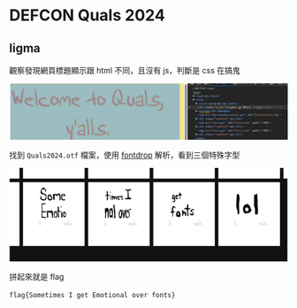 # DEFCON Quals 2024

## ligma

觀察發現網頁標題顯示跟 html 不同，且沒有 js，判斷是 css 在搞鬼

![image](img/defcon1.png)

找到 `Quals2024.otf` 檔案，使用 [fontdrop](fontdrop.info) 解析，看到三個特殊字型

![image](img/defcon2.png)

拼起來就是 flag

`flag{Sometimes I get Emotional over fonts}`